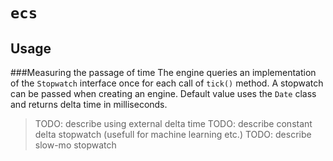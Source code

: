 # `ecs`

## Usage

###Measuring the passage of time
The engine queries an implementation of the `Stopwatch` interface once for each call of `tick()` method.
A stopwatch can be passed when creating an engine. Default value uses the `Date` class and returns delta time in milliseconds.

> TODO: describe using external delta time
> TODO: describe constant delta stopwatch (usefull for machine learning etc.)
> TODO: describe slow-mo stopwatch
